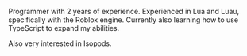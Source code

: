 Programmer with 2 years of experience. Experienced in Lua and Luau, specifically with the Roblox engine. Currently also learning how to use TypeScript to expand my abilities.

Also very interested in Isopods.
